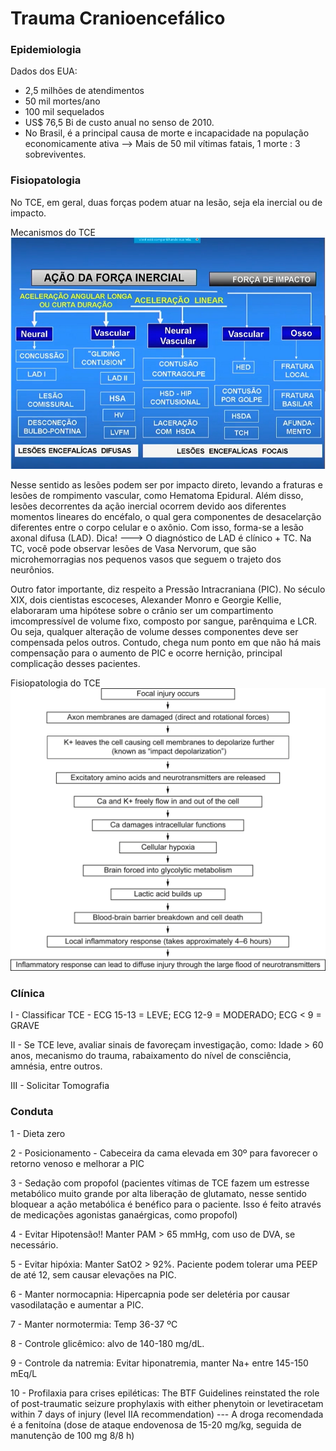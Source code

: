 # Trauma Cranioencefálico

### Epidemiologia

Dados dos EUA:
* 2,5 milhões de atendimentos
* 50 mil mortes/ano
* 100 mil sequelados 
* US$ 76,5 Bi de custo anual no senso de 2010.
* No Brasil, é a principal causa de morte e incapacidade na população economicamente ativa --> Mais de 50 mil vítimas fatais, 1 morte : 3 sobreviventes.

### Fisiopatologia

No TCE, em geral, duas forças podem atuar na lesão, seja ela inercial ou de impacto.

Mecanismos do TCE ![Mecanismos do TCE](https://github.com/eduardo-andradeo/Medical-Notes.md/blob/main/pictures/TCE.png)

Nesse sentido as lesões podem ser por impacto direto, levando a fraturas e lesões de rompimento vascular, como Hematoma Epidural. Além disso, lesões decorrentes da ação inercial ocorrem devido aos diferentes momentos lineares do encéfalo, o qual gera componentes de desacelarção diferentes entre o corpo celular e o axônio. Com isso, forma-se a lesão axonal difusa (LAD). Dica! ---> O diagnóstico de LAD é clínico + TC. Na TC, você pode observar lesões de Vasa Nervorum, que são microhemorragias nos pequenos vasos que seguem o trajeto dos neurônios.

Outro fator importante, diz respeito a Pressão Intracraniana (PIC). No século XIX, dois cientistas escoceses, Alexander Monro e Georgie Kellie, elaboraram uma hipótese sobre o crânio ser um compartimento imcompressível de volume fixo, composto por sangue, parênquima e LCR. Ou seja, qualquer alteração de volume desses componentes deve ser compensada pelos outros. Contudo, chega num ponto em que não há mais compensação para o aumento de PIC e ocorre hernição, principal complicação desses pacientes.

Fisiopatologia do TCE ![Fisiopatologia do TCE](https://github.com/eduardo-andradeo/Medical-Notes.md/blob/main/pictures/TCE%20fisiopato-1.jpg)


### Clínica

I - Classificar TCE - ECG 15-13 = LEVE; ECG 12-9 = MODERADO; ECG < 9 = GRAVE

II - Se TCE leve, avaliar sinais de favoreçam investigação, como: Idade > 60 anos, mecanismo do trauma, rabaixamento do nível de consciência, amnésia, entre outros.

III - Solicitar Tomografia

### Conduta

1 - Dieta zero

2 - Posicionamento - Cabeceira da cama elevada em 30º para favorecer o retorno venoso e melhorar a PIC

3 - Sedação com propofol (pacientes vítimas de TCE fazem um estresse metabólico muito grande por alta liberação de glutamato, nesse sentido bloquear a ação metabólica é benéfico para o paciente. Isso é feito através de medicações agonistas ganaérgicas, como propofol)

4 - Evitar Hipotensão!! Manter PAM > 65 mmHg, com uso de DVA, se necessário.

5 - Evitar hipóxia: Manter SatO2 > 92%. Paciente podem tolerar uma PEEP de até 12, sem causar elevações na PIC.

6 -  Manter normocapnia: Hipercapnia pode ser deletéria por causar vasodilatação e aumentar a PIC.

7 - Manter normotermia: Temp 36-37 ºC

8 - Controle glicêmico: alvo de 140-180 mg/dL.

9 - Controle da natremia: Evitar hiponatremia, manter Na+ entre 145-150 mEq/L

10 - Profilaxia para crises epiléticas: The BTF Guidelines reinstated the role of post-traumatic 
seizure prophylaxis with either phenytoin or levetiracetam 
within 7 days of injury (level IIA recommendation) --- A droga recomendada é a
fenitoína (dose de ataque endovenosa de 15-20 mg/kg,
seguida de manutenção de 100 mg 8/8 h)
